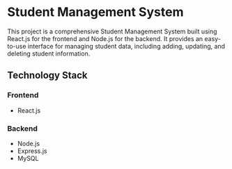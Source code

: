 # Student Management System
This project is a comprehensive Student Management System built using React.js for the frontend and Node.js for the backend. It provides an easy-to-use interface for managing student data, including adding, updating, and deleting student information.

## Technology Stack
### Frontend
- React.js
### Backend
- Node.js
- Express.js
- MySQL

